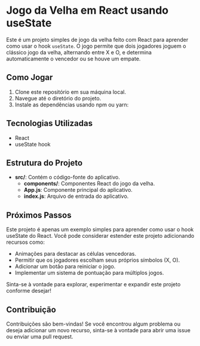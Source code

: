 # Jogo da Velha em React usando useState

Este é um projeto simples de jogo da velha feito com React para aprender como usar o hook `useState`. O jogo permite que dois jogadores joguem o clássico jogo da velha, alternando entre X e O, e determina automaticamente o vencedor ou se houve um empate.

## Como Jogar

1. Clone este repositório em sua máquina local.
2. Navegue até o diretório do projeto.
3. Instale as dependências usando npm ou yarn:

## Tecnologias Utilizadas
- React
- useState hook

## Estrutura do Projeto
- **src/**: Contém o código-fonte do aplicativo.
  - **components/**: Componentes React do jogo da velha.
  - **App.js**: Componente principal do aplicativo.
  - **index.js**: Arquivo de entrada do aplicativo.

## Próximos Passos
Este projeto é apenas um exemplo simples para aprender como usar o hook useState do React. Você pode considerar estender este projeto adicionando recursos como:

- Animações para destacar as células vencedoras.
- Permitir que os jogadores escolham seus próprios símbolos (X, O).
- Adicionar um botão para reiniciar o jogo.
- Implementar um sistema de pontuação para múltiplos jogos.

Sinta-se à vontade para explorar, experimentar e expandir este projeto conforme desejar!

## Contribuição
Contribuições são bem-vindas! Se você encontrou algum problema ou deseja adicionar um novo recurso, sinta-se à vontade para abrir uma issue ou enviar uma pull request.
